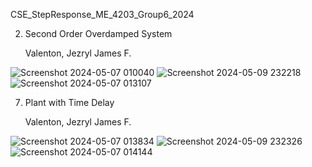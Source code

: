 CSE_StepResponse_ME_4203_Group6_2024

2. Second Order Overdamped System

   Valenton, Jezryl James F.

![Screenshot 2024-05-07 010040](https://github.com/jezryljamesss/CSE_StepResponse_BSME_ME_4203_Group6_2024/assets/161010463/faadd366-cde0-411d-be4a-ee3621410fd4)
![Screenshot 2024-05-09 232218](https://github.com/jezryljamesss/CSE_StepResponse_BSME_ME_4203_Group6_2024/assets/161010463/05d1f562-b439-4bbe-9be0-cdf54963b7f1)
![Screenshot 2024-05-07 013107](https://github.com/jezryljamesss/CSE_StepResponse_BSME_ME_4203_Group6_2024/assets/161010463/b943d388-dfe5-49cc-9ad0-664d38910de9)



7. Plant with Time Delay

   Valenton, Jezryl James F.
   
![Screenshot 2024-05-07 013834](https://github.com/jezryljamesss/CSE_StepResponse_BSME_ME_4203_Group6_2024/assets/161010463/520513ae-80e2-4bcf-9f78-6fe43733ceae)
![Screenshot 2024-05-09 232326](https://github.com/jezryljamesss/CSE_StepResponse_BSME_ME_4203_Group6_2024/assets/161010463/ab679303-2429-4ec8-bd1f-17351207fe57)
![Screenshot 2024-05-07 014144](https://github.com/jezryljamesss/CSE_StepResponse_BSME_ME_4203_Group6_2024/assets/161010463/9f12c208-ff2c-4f7d-995d-1b252c9a8aca)
